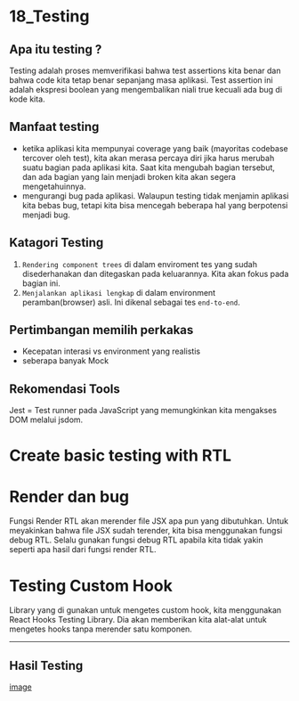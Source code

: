# 18_Testing

## Apa itu testing ?
Testing adalah proses memverifikasi bahwa test assertions kita benar dan bahwa code kita tetap benar sepanjang masa aplikasi. Test assertion ini adalah ekspresi boolean yang mengembalikan niali true kecuali ada bug di kode kita.

## Manfaat testing 

- ketika aplikasi kita mempunyai coverage yang baik (mayoritas codebase tercover oleh test), kita akan merasa percaya diri jika harus merubah suatu bagian pada aplikasi kita. Saat kita mengubah bagian tersebut, dan ada bagian yang lain menjadi broken kita akan segera mengetahuinnya.
- mengurangi bug pada aplikasi. Walaupun testing tidak menjamin aplikasi kita bebas bug, tetapi kita bisa mencegah beberapa hal yang berpotensi menjadi bug.

## Katagori Testing

1. `Rendering component trees` di dalam enviroment tes yang sudah disederhanakan dan ditegaskan pada keluarannya. Kita akan fokus pada bagian ini.
2. `Menjalankan aplikasi lengkap` di dalam environment peramban(browser) asli. Ini dikenal sebagai tes `end-to-end`.

## Pertimbangan memilih perkakas

- Kecepatan interasi vs environment yang realistis
- seberapa banyak Mock

## Rekomendasi Tools
Jest = Test runner pada JavaScript yang memungkinkan kita mengakses DOM melalui jsdom. 

# Create basic testing with RTL

# Render dan bug 
Fungsi Render RTL akan merender file JSX apa pun yang dibutuhkan. Untuk meyakinkan bahwa file JSX sudah terender, kita bisa menggunakan fungsi debug RTL. Selalu gunakan fungsi debug RTL apabila kita tidak yakin seperti apa hasil dari fungsi render RTL.

# Testing Custom Hook
Library yang di gunakan untuk mengetes custom hook, kita menggunakan React Hooks Testing Library. Dia akan memberikan kita alat-alat untuk mengetes hooks tanpa merender satu komponen.

---------------------------------------------------------------------------------------------------------------------------------------------------------------------------------------------

## Hasil Testing 

[image](img/Hasil_test.jpg)